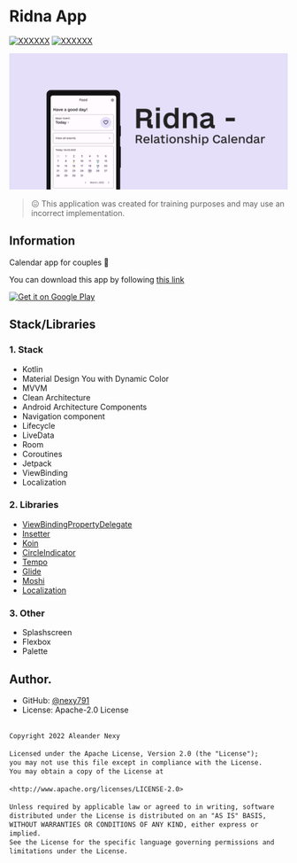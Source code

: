 # Ridna App

[![XXXXXX](https://img.shields.io/badge/-Android-3DDC84?style=for-the-badge&&logo=Android&logoColor=white)](#)
[![XXXXXX](https://img.shields.io/badge/-Kotlin-0095D5?style=for-the-badge&&logo=Kotlin&logoColor=white)](#)

![screenshot](./main.png)

> 😖 This application was created for training purposes and may use an incorrect implementation.

## Information

Calendar app for couples 💞 
> 
You can download this app by following [this link](https://play.google.com/store/apps/details?id=com.ribsky.ridna)

<a href='https://play.google.com/store/apps/details?id=com.ribsky.ridna&pcampaignid=pcampaignidMKT-Other-global-all-co-prtnr-py-PartBadge-Mar2515-1'><img alt='Get it on Google Play' src='https://play.google.com/intl/en_us/badges/static/images/badges/en_badge_web_generic.png'/></a>

## Stack/Libraries

### 1. Stack

- Kotlin
- Material Design You with Dynamic Color
- MVVM
- Clean Architecture
- Android Architecture Components
- Navigation component
- Lifecycle
- LiveData
- Room
- Coroutines
- Jetpack
- ViewBinding
- Localization

### 2. Libraries

- [ViewBindingPropertyDelegate](https://github.com/kirich1409/ViewBindingPropertyDelegate)
- [Insetter](https://github.com/chrisbanes/insetter)
- [Koin](https://github.com/InsertKoinIO/koin)
- [CircleIndicator](https://github.com/ongakuer/CircleIndicator)
- [Tempo](https://github.com/cesarferreira/tempo)
- [Glide](https://github.com/bumptech/glide)
- [Moshi](https://github.com/square/moshi)
- [Localization](https://github.com/akexorcist/Localization)

### 3. Other

- Splashscreen
- Flexbox
- Palette

## Author.

- GitHub: [@nexy791](https://github.com/nexy791)
- License: Apache-2.0 License

```

Copyright 2022 Aleander Nexy

Licensed under the Apache License, Version 2.0 (the "License");
you may not use this file except in compliance with the License.
You may obtain a copy of the License at

<http://www.apache.org/licenses/LICENSE-2.0>

Unless required by applicable law or agreed to in writing, software
distributed under the License is distributed on an "AS IS" BASIS,
WITHOUT WARRANTIES OR CONDITIONS OF ANY KIND, either express or implied.
See the License for the specific language governing permissions and
limitations under the License.

```
